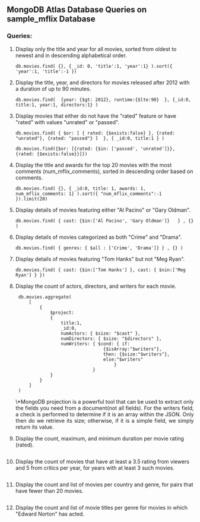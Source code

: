 ## MongoDB Atlas Database Queries on sample_mflix Database

### Queries:

1. Display only the title and year for all movies, sorted from oldest to newest and in descending alphabetical order.

   ```mongodb
   db.movies.find( {}, { _id: 0, 'title':1, 'year':1} ).sort({ 'year':1, 'title':-1 })
   ```

2. Display the title, year, and directors for movies released after 2012 with a duration of up to 90 minutes.

   ```mongodb
   db.movies.find(  {year: {$gt: 2012}, runtime:{$lte:90}  }, {_id:0, title:1, year:1, directors:1} )
   ```

3. Display movies that either do not have the "rated" feature or have "rated" with values "unrated" or "passed".

   ```mongodb
   db.movies.find( { $or: [ { rated: {$exists:false} }, {rated: "unrated"}, {rated: "passed"} ]  }, { _id:0, title:1 } )
   ```

   ```mongodb
   db.movies.find({$or: [{rated: {$in: ['passed', 'unrated']}}, {rated: {$exists:false}}]})
   ```

4. Display the title and awards for the top 20 movies with the most comments (num_mflix_comments), sorted in descending order based on comments.

   ```mongodb
   db.movies.find( {}, { _id:0, title: 1, awards: 1, num_mflix_comments: 1} ).sort({ "num_mflix_comments":-1  }).limit(20)
   ```

5. Display details of movies featuring either "Al Pacino" or "Gary Oldman".

   ```mongodb
   db.movies.find( { cast: {$in:['Al Pacino', 'Gary Oldman']}   } , {}  )
   ```

6. Display details of movies categorized as both "Crime" and "Drama".

   ```mongodb
   db.movies.find( { genres: { $all : ['Crime', 'Drama']} } , {} )
   ```

7. Display details of movies featuring "Tom Hanks" but not "Meg Ryan".

   ```mongodb
   db.movies.find( { cast: {$in:['Tom Hanks'] }, cast: { $nin:['Meg Ryan'] } })
   ```

8. Display the count of actors, directors, and writers for each movie.

   ```mongodb
    db.movies.aggregate(
        [
            {
                $project:
                {
                    title:1,
                    _id:0,
                    numActors: { $size: "$cast" },
                    numDirectors: { $size: "$directors" },
                    numWriters: { $cond: { if:
                                    {$isArray:"$writers"},
                                    then: {$size:"$writers"},
                                    else:"$writers"
                                        }
                                }
                }
            }
        ]
    )
   ```

    <p align ="justify">
   \*MongoDB projection is a powerful tool that can be used to extract only the fields you
   need from a document(not all fields).
   For the writers field, a check is performed to determine if it is an array within the JSON. Only then do we retrieve its size; otherwise, if it is a simple field, we simply return its value.
    </p>

9. Display the count, maximum, and minimum duration per movie rating (rated).

   ```mongodb

   ```

10. Display the count of movies that have at least a 3.5 rating from viewers and 5 from critics per year, for years with at least 3 such movies.

    ```mongodb

    ```

11. Display the count and list of movies per country and genre, for pairs that have fewer than 20 movies.

    ```mongodb

    ```

12. Display the count and list of movie titles per genre for movies in which "Edward Norton" has acted.

    ```mongodb

    ```
